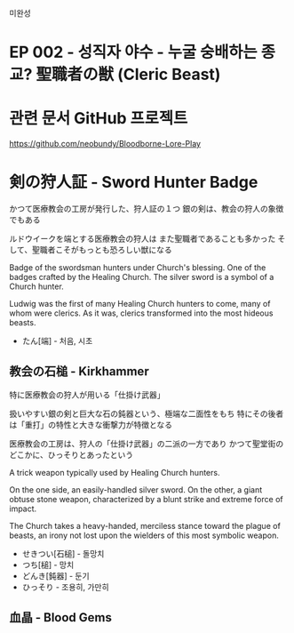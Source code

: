 미완성

# EP 002 - 성직자 야수 - 누굴 숭배하는 종교? 聖職者の獣 (Cleric Beast)

# 관련 문서 GitHub 프로젝트

https://github.com/neobundy/Bloodborne-Lore-Play

# 剣の狩人証 - Sword Hunter Badge

かつて医療教会の工房が発行した、狩人証の１つ
銀の剣は、教会の狩人の象徴でもある

ルドウイークを端とする医療教会の狩人は
また聖職者であることも多かった
そして、聖職者こそがもっとも恐ろしい獣になる

Badge of the swordsman hunters under Church's blessing. One of the badges crafted by the Healing Church.
The silver sword is a symbol of a Church hunter.

Ludwig was the first of many Healing Church hunters
to come, many of whom were clerics. As it was,
clerics transformed into the most hideous beasts.   

* たん[端] - 처음, 시초

## 教会の石槌 - Kirkhammer

特に医療教会の狩人が用いる「仕掛け武器」

扱いやすい銀の剣と巨大な石の鈍器という、極端な二面性をもち
特にその後者は「重打」の特性と大きな衝撃力が特徴となる

医療教会の工房は、狩人の「仕掛け武器」の二派の一方であり
かつて聖堂街のどこかに、ひっそりとあったという

A trick weapon typically used by Healing Church hunters.

On the one side, an easily-handled silver sword.
On the other, a giant obtuse stone weapon, characterized
by a blunt strike and extreme force of impact.

The Church takes a heavy-handed, merciless stance
toward the plague of beasts, an irony not lost upon
the wielders of this most symbolic weapon.

* せきつい[石槌] - 돌망치
* つち[槌] - 망치
* どんき[鈍器] - 둔기
* ひっそり - 조용히, 가만히

## 血晶 - Blood Gems


